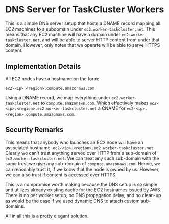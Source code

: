 DNS Server for TaskCluster Workers
==================================

This is a simple DNS server setup that hosts a DNAME record mapping all EC2
machines to a subdomain under `ec2.worker-taskcluster.net`. This means that any
EC2 machine will have a domain under `ec2.worker-taskcluster.net`, and will be
able to server HTTP content from under that domain. However, only notes that
we operate will be able to serve HTTPS content.

Implementation Details
----------------------
All EC2 nodes have a hostname on the form:

    ec2-<ip>.<region>.compute.amazonaws.com

Using a DNAME record, we map everything under `ec2.worker-taskcluster.net` to
`compute.amazonaws.com`. Which effectively makes
`ec2-<ip>.<region>.ec2.worker-taskcluster.net` a CNAME for
`ec2-<ip>.<region>.compute.amazonaws.com`.


Security Remarks
----------------
This means that anybody who launches an EC2 node will have an associated
hostname: `ec2-<ip>.<region>.ec2.worker-taskcluster.net`.
Clearly we can't trust anything served over HTTP from a sub-domain of
`ec2.worker-taskcluster.net`. We can treat any such sub-domain with the same
trust we give any sub-domain of `compute.amazonaws.com`. Hence, we can reasonbly
trust it, if we know that the node is owned by us. However, we can also trust if
content is accessed over HTTPS.

This is a compromise worth making because the DNS setup is so simple and
utilizes already existing cache for the EC2 hostnames issued by AWS.
There is no per worker setup, no DNS propagation delay, and no clean-up as
would be the case if we used dynamic DNS to attach custom sub-domains.

All in all this is a pretty elegant solution.

